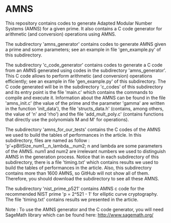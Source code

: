 # AMNS
This repository contains codes to generate Adapted Modular Number Systems (AMNS) for a given prime.
It also contains a C code generator for arithmetic (and conversion) operations using AMNS.


The subdirectory 'amns_generator' contains codes to generate AMNS given a prime and some parameters; see an example in file 'gen_example.py' of this subdirectory.


The subdirectory 'c_code_generator' contains codes to generate a C code from an AMNS generated using codes in the subdirectory 'amns_generator'. This C code allows to perform arithmetic (and conversion) operations efficiently; see an example in file 'gen_example.py' of this subdirectory.
The C code generated will be in the subdirectory 'c_codes' of this subdirectory and its entry point is the file 'main.c' which contains the commands to compile and execute it. Information about the AMNS can be found in the file 'amns_init.c' (the value of the prime and the parameter 'gamma' are written in the function 'init_data'), the file 'structs_data.h' (contains, among others, the value of 'n' and 'rho') and the file 'add_mult_poly.c' (contains functions that directly use the polynomials M and M' for operations).


The subdirectory 'amns_for_our_tests' contains the C codes of the AMNS we used to build the tables of performances in the article.
In this subdirectory, files are named as follow : 'p'+pBitSize_num1__n_lambda__num2; n and lambda are some parameters of the AMNS. num1 and num2 are irrelevant numbers we used to distinguish AMNS in the generation process.
Notice that in each subdirectory of this subdirectory, there is a file 'timing.txt' which contains results we used to build the tables of performances in the article.
Also, this subdirectory contains more than 1600 AMNS, so GitHub will not show all of them. Therefore, you should download the subdirectory to see all these AMNS.


The subdirectory 'nist_prime_p521' contains AMNS c code for the recommended NIST prime 'p = 2^521 - 1' for elliptic curve cryptography. The file 'timing.txt' contains results we presented in the article.


Note : To use the AMNS generator and the C code generator, you will need SageMath library which can be found here: http://www.sagemath.org/

